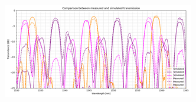 ![Project Cover](https://raw.githubusercontent.com/Lucivaldo1/Photonics-Training-Program/main/Photonics%20training/March%202025%20OpenEBL%20Results/images/comparison%20out%20456.png)